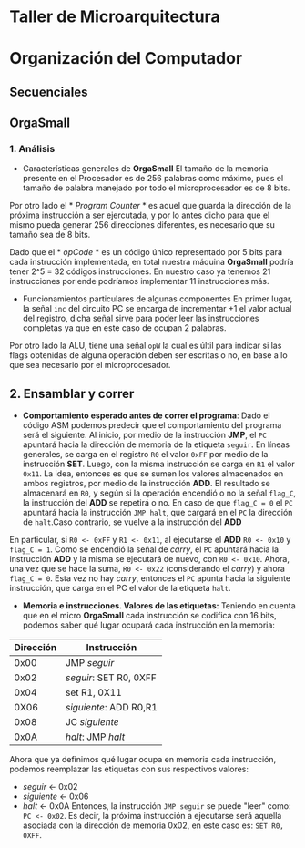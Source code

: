 # Taller de Microarquitectura
# Organización del Computador

## Secuenciales
## OrgaSmall
### 1. Análisis
- Características generales de **OrgaSmall**
El tamaño de la memoria presente en el Procesador es de 256 palabras como máximo, pues el tamaño de palabra manejado por todo el microprocesador es de 8 bits.

Por otro lado el * *Program Counter* * es aquel que guarda la dirección de la próxima instrucción a ser ejercutada, y por lo antes dicho para que el mismo pueda generar 256 direcciones diferentes, es necesario que su tamaño sea de 8 bits.

Dado que el * *opCode* * es un código único representado por 5 bits para cada instrucción implementada, en total nuestra máquina **OrgaSmall** podría tener 2^5 = 32 códigos instrucciones. En nuestro caso ya tenemos 21 instrucciones por ende podríamos implementar 11 instrucciones más.

- Funcionamientos particulares de algunas componentes
En primer lugar, la señal `inc` del circuito PC se encarga de incrementar +1 el valor actual del registro, dicha señal sirve para poder leer las instrucciones completas ya que en este caso de ocupan 2 palabras.

Por otro lado la ALU, tiene una señal `opW` la cual es últil para indicar si las flags obtenidas de alguna operación deben ser escritas o no, en base a lo que sea necesario por el microprocesador.

## 2. Ensamblar y correr
- **Comportamiento esperado antes de correr el programa**:
Dado el código ASM podemos predecir que el comportamiento del programa será el siguiente.
Al inicio, por medio de la instrucción **JMP**, el `PC` apuntará hacia la dirección de memoria de la etiqueta `seguir`. 
En líneas generales, se carga en el registro  `R0` el valor `0xFF` por medio de la instrucción **SET**.
Luego, con la misma instrucción se carga en `R1` el valor `0x11`. La idea, entonces es que se sumen los valores almacenados en ambos registros, por medio de la instrucción **ADD**. El resultado se almacenará en `R0`, y según si la operación encendió o no la señal `flag_C`, la instrucción del **ADD** se repetirá o no. En caso de que `flag_C = 0` el `PC` apuntará hacia la instrucción `JMP halt`, que cargará en el `PC` la dirección de `halt`.Caso contrario, se vuelve a la instrucción del **ADD** 

En particular, si `R0 <- 0xFF` y `R1 <- 0x11`, al ejecutarse el **ADD** `R0 <- 0x10` y `flag_C = 1`. Como se encendió la señal de *carry*, el `PC` apuntará hacia la instrucción **ADD** y la misma se ejecutará de nuevo, con `R0 <- 0x10`. Ahora, una vez que se hace la suma, `R0 <- 0x22` (considerando el *carry*) y ahora `flag_C = 0`. Esta vez no hay *carry*, entonces el `PC` apunta hacia la siguiente instrucción, que carga en el PC el valor de la etiqueta `halt`.

- **Memoria e instrucciones. Valores de las etiquetas:**
Teniendo en cuenta que en el micro **OrgaSmall** cada instrucción se codifica con 16 bits, podemos saber qué lugar ocupará cada instrucción en la memoria:

| **Dirección** |**Instrucción**          | 
| ------------- | ------------------------|
| 0x00          | JMP *seguir*            |
| 0x02          | *seguir*: SET R0, 0XFF  |
| 0x04          | set R1, 0X11            |
| 0X06          | *siguiente*: ADD R0,R1  |
| 0x08          | JC *siguiente*          |
| 0x0A          | *halt*: JMP *halt*      |


Ahora que ya definimos qué lugar ocupa en memoria cada instrucción, podemos reemplazar las etiquetas con sus respectivos valores:
 - *seguir* <- 0x02
 - *siguiente* <- 0x06
 - *halt* <- 0x0A
Entonces, la instrucción `JMP seguir` se puede "leer" como: `PC <- 0x02`. Es decir, la próxima instrucción a ejecutarse será aquella asociada con la dirección de memoria 0x02, en este caso es: `SET R0, 0XFF`.